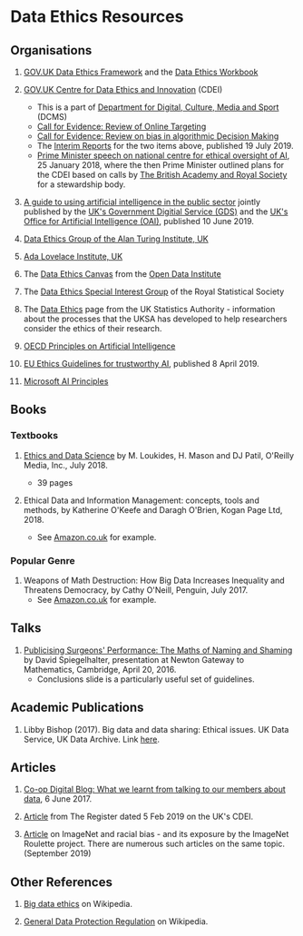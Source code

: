 # Data Ethics Resources

## Organisations

1. [GOV.UK Data Ethics Framework](https://www.gov.uk/government/publications/data-ethics-framework/data-ethics-framework) and the [Data Ethics Workbook](https://www.gov.uk/government/publications/data-ethics-workbook/data-ethics-workbook)

2. [GOV.UK Centre for Data Ethics and Innovation](https://www.gov.uk/government/organisations/centre-for-data-ethics-and-innovation) (CDEI)
   * This is a part of
   [Department for Digital, Culture, Media and Sport](https://www.gov.uk/government/organisations/department-for-digital-culture-media-sport) (DCMS)
   * [Call for Evidence: Review of Online Targeting](https://www.gov.uk/government/publications/the-centre-for-data-ethics-and-innovation-calls-for-evidence-on-online-targeting-and-bias-in-algorithmic-decision-making/centre-for-data-ethics-and-innovation-review-of-online-targeting)
   * [Call for Evidence: Review on bias in algorithmic Decision Making](https://www.gov.uk/government/publications/the-centre-for-data-ethics-and-innovation-calls-for-evidence-on-online-targeting-and-bias-in-algorithmic-decision-making/centre-for-data-ethics-and-innovation-review-on-bias-in-algorithmic-decision-making)
   * The [Interim Reports](https://www.gov.uk/government/publications/interim-reports-from-the-centre-for-data-ethics-and-innovation) for the two items above, published 19 July 2019.
   * [Prime Minister speech on national centre for ethical oversight of AI](https://royalsociety.org/news/2018/01/prime-minister-speech-on-national-centre-for-ethical-oversight-of-ai/), 25 January 2018, where the then Prime Minister outlined plans for the CDEI based on calls by [The British Academy and Royal Society](https://royalsociety.org/topics-policy/projects/data-governance/) for a stewardship body.
   
3. [A guide to using artificial intelligence in the public sector](https://www.gov.uk/government/collections/a-guide-to-using-artificial-intelligence-in-the-public-sector) jointly published by the [UK's Government Digitial Service (GDS)](https://www.gov.uk/government/organisations/government-digital-service) and the [UK's Office for Artificial Intelligence (OAI)](https://www.gov.uk/government/organisations/office-for-artificial-intelligence), published 10 June 2019.

4. [Data Ethics Group of the Alan Turing Institute, UK](https://www.turing.ac.uk/research/data-ethics)
   
5. [Ada Lovelace Institute, UK](https://www.adalovelaceinstitute.org)

6. The
   [Data Ethics Canvas](https://theodi.org/article/data-ethics-canvas/)
   from the [Open Data Institute](https://theodi.org)
  
7. The [Data Ethics Special Interest Group](http://www.rss.org.uk/RSS/Get_involved/Special_Interest_Groups_/Data_Ethics/RSS/Get_involved/New_Special_Interest_Group_/Data_Ethics.aspx) of the Royal Statistical Society

8. The [Data Ethics](https://www.statisticsauthority.gov.uk/about-the-authority/committees/nsdec/) page from the UK Statistics Authority - information about the processes that the UKSA has developed to help researchers consider the ethics of their research.

9. [OECD Principles on Artificial Intelligence](https://www.oecd.org/going-digital/ai/principles/) 

10. [EU Ethics Guidelines for trustworthy AI](https://ec.europa.eu/digital-single-market/en/news/ethics-guidelines-trustworthy-ai), published 8 April 2019.

11. [Microsoft AI Principles](https://www.microsoft.com/en-us/ai/our-approach-to-ai)

## Books

### Textbooks

1. [Ethics and Data Science](https://www.oreilly.com/library/view/ethics-and-data/9781492043898/) by M. Loukides, H. Mason and DJ Patil, O'Reilly Media, Inc., July 2018.
	* 39 pages

2. Ethical Data and Information Management: concepts, tools and methods, by Katherine O'Keefe and Daragh O'Brien, Kogan Page Ltd, 2018.
	* See [Amazon.co.uk](https://www.amazon.co.uk/Ethical-Data-Information-Management-Concepts/dp/0749482044) for example.

### Popular Genre

1. Weapons of Math Destruction: How Big Data Increases Inequality and Threatens Democracy, by Cathy O'Neill, Penguin, July 2017.
	* See [Amazon.co.uk](https://www.amazon.co.uk/Weapons-Math-Destruction-Increases-Inequality/dp/0141985410) for example.

## Talks

1. [Publicising Surgeons' Performance: The Maths of Naming and Shaming](https://gateway.newton.ac.uk/presentation/2016-04-20/18966) by David Spiegelhalter, presentation at Newton Gateway to Mathematics, Cambridge, April 20, 2016.
	* Conclusions slide is a particularly useful set of guidelines. 

## Academic Publications

1. Libby Bishop (2017).  Big data and data sharing: Ethical issues. UK Data Service, UK Data Archive.  Link [here](https://ukdataservice.ac.uk/media/604711/big-data-and-data-sharing_ethical-issues.pdf).

## Articles

1. [Co-op Digital Blog: What we learnt from talking to our members about data](https://digitalblog.coop.co.uk/2017/06/06/what-we-learnt-from-talking-to-our-members-about-data/), 6 June 2017.

2. [Article](https://www.theregister.co.uk/2019/02/05/uk_government_data_ethics_centre/) from The Register dated 5 Feb 2019 on the UK's CDEI.

3. [Article](https://hyperallergic.com/518822/600000-images-removed-from-ai-database-after-art-project-exposes-racist-bias/) on ImageNet and racial bias - and its exposure by the ImageNet Roulette project.  There are numerous such articles on the same topic.  (September 2019)

## Other References

1. [Big data ethics](https://en.wikipedia.org/wiki/Big_data_ethics) on Wikipedia.

2. [General Data Protection Regulation](https://en.wikipedia.org/wiki/General_Data_Protection_Regulation) on Wikipedia.
